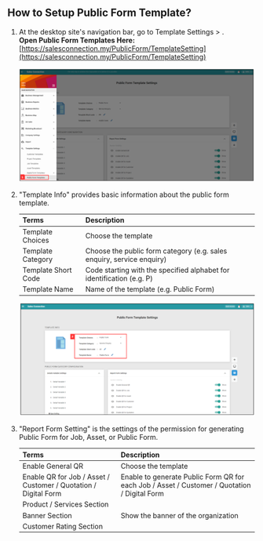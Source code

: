 ## How to Setup Public Form Template?

1. At the desktop site's navigation bar, go to Template Settings > .<br>
   **Open Public Form Templates Here:** [https://salesconnection.my/PublicForm/TemplateSetting](https://salesconnection.my/PublicForm/TemplateSetting)<br>

   <p align="center">
      <img src="img/Public_Form_Template_Settings_Step_1.png" alt="Public Form Template Step 1">
   </p>

2. "Template Info" provides basic information about the public form template.

   | Terms | Description |
   |-------|:---------|
   | Template Choices | Choose the template |
   | Template Category | Choose the public form category (e.g. sales enquiry, service enquiry) |
   | Template Short Code | Code starting with the specified alphabet for identification (e.g. P) |
   | Template Name | Name of the template (e.g. Public Form) |

   <p align="center">
      <img src="img/Public_Form_Template_Settings_Step_2.png" alt="Public Form Template Step 2">
   </p>

3. "Report Form Setting" is the settings of the permission for generating Public Form for Job, Asset, or Public Form.

   | Terms | Description |
   |-------|:---------|
   | Enable General QR | Choose the template |
   | Enable QR for Job / Asset / Customer / Quotation / Digital Form | Enable to generate Public Form QR for each Job / Asset / Customer / Quotation / Digital Form |
   | Product / Services Section |
   | Banner Section | Show the banner of the organization
   | Customer Rating Section | 
